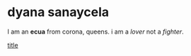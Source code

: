 # dyana sanaycela

I am an **ecua** from corona, queens. i am a *lover* not a *fighter*.

[title](https://www.poptropica.com/)